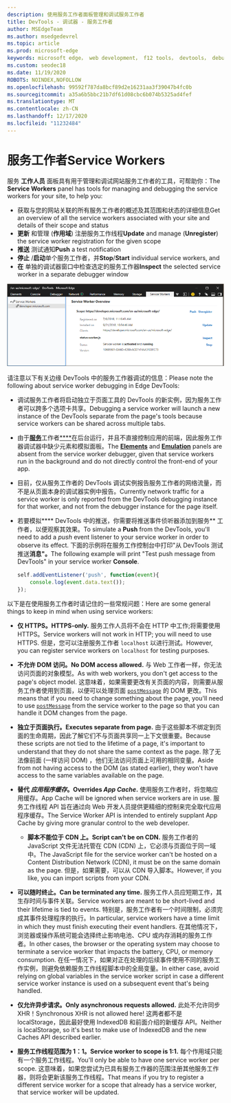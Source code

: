 ```yaml
---
description: 使用服务工作者面板管理和调试服务工作者
title: DevTools - 调试器 - 服务工作者
author: MSEdgeTeam
ms.author: msedgedevrel
ms.topic: article
ms.prod: microsoft-edge
keywords: microsoft edge， web development， f12 tools， devtools， debugger， debugging， pwa， service worker， cache api
ms.custom: seodec18
ms.date: 11/19/2020
ROBOTS: NOINDEX,NOFOLLOW
ms.openlocfilehash: 99592f787da8bcf89d2e16231aa3f39047b4fc0b
ms.sourcegitcommit: a35a6b5bbc21b7df61d08cbc6b074b5325ad4fef
ms.translationtype: MT
ms.contentlocale: zh-CN
ms.lasthandoff: 12/17/2020
ms.locfileid: "11232484"
---
```

# <span data-ttu-id="7b7ab-104">服务工作者</span><span class="sxs-lookup"><span data-stu-id="7b7ab-104">Service Workers</span></span>

<span data-ttu-id="7b7ab-105">服务 **工作人员** 面板具有用于管理和调试网站服务工作者的工具，可帮助你：</span><span class="sxs-lookup"><span data-stu-id="7b7ab-105">The **Service Workers** panel has tools for managing and debugging the service workers for your site, to help you:</span></span>

 - <span data-ttu-id="7b7ab-106">获取与您的网站关联的所有服务工作者的概述及其范围和状态的详细信息</span><span class="sxs-lookup"><span data-stu-id="7b7ab-106">Get an overview of all the service workers associated with your site and details of their scope and status</span></span>
 - <span data-ttu-id="7b7ab-107">**更新** 和管理 (**作用域**) 注册服务工作线程</span><span class="sxs-lookup"><span data-stu-id="7b7ab-107">**Update** and manage (**Unregister**) the service worker registration for the given scope</span></span>
 - <span data-ttu-id="7b7ab-108">**推送** 测试通知</span><span class="sxs-lookup"><span data-stu-id="7b7ab-108">**Push** a test notification</span></span>
 - <span data-ttu-id="7b7ab-109">**停止** /**启动**单个服务工作者，并</span><span class="sxs-lookup"><span data-stu-id="7b7ab-109">**Stop**/**Start** individual service workers, and</span></span>
 - <span data-ttu-id="7b7ab-110">**在** 单独的调试器窗口中检查选定的服务工作器</span><span class="sxs-lookup"><span data-stu-id="7b7ab-110">**Inspect** the selected service worker in a separate debugger window</span></span>

!["服务工作者概述"窗格](./media/service_worker.png)

<span data-ttu-id="7b7ab-112">请注意以下有关边缘 DevTools 中的服务工作器调试的信息：</span><span class="sxs-lookup"><span data-stu-id="7b7ab-112">Please note the following about service worker debugging in Edge DevTools:</span></span>

 - <span data-ttu-id="7b7ab-113">调试服务工作者将启动独立于页面工具的 DevTools 的新实例，因为服务工作者可以跨多个选项卡共享。</span><span class="sxs-lookup"><span data-stu-id="7b7ab-113">Debugging a service worker will launch a new instance of the  DevTools separate from the page's tools because service workers can be shared across multiple tabs.</span></span>
 - <span data-ttu-id="7b7ab-114">由于[**服务**](./elements.md)工作者[\*\*\*\*](./emulation.md)在后台运行，并且不直接控制应用的前端，因此服务工作器调试器中缺少元素和模拟面板。</span><span class="sxs-lookup"><span data-stu-id="7b7ab-114">The [**Elements**](./elements.md) and [**Emulation**](./emulation.md) panels are absent from the service worker debugger, given that service workers run in the background and do not directly control the front-end of your app.</span></span>
 - <span data-ttu-id="7b7ab-115">目前，仅从服务工作者的 DevTools 调试实例报告服务工作者的网络流量，而不是从页面本身的调试器实例中报告。</span><span class="sxs-lookup"><span data-stu-id="7b7ab-115">Currently network traffic for a service worker is only reported from the  DevTools debugging instance for that worker, and not from the debugger instance for the page itself.</span></span>
 - <span data-ttu-id="7b7ab-116">若要模拟\*\*\*\* DevTools 中的推送，你需要将推送事件侦听器添加到服务\*\* 工作者，以便观察其效果。</span><span class="sxs-lookup"><span data-stu-id="7b7ab-116">To simulate a **Push** from the DevTools, you'll need to add a *push* event listener to your service worker in order to observe its effect.</span></span> <span data-ttu-id="7b7ab-117">下面的示例将在服务工作控制台中打印"从 DevTools 测试推送**消息"。**</span><span class="sxs-lookup"><span data-stu-id="7b7ab-117">The following example will print "Test push message from DevTools" in your service worker **Console**.</span></span>

   ```JavaScript
   self.addEventListener('push', function(event){
       console.log(event.data.text());
   });
   ```

<span data-ttu-id="7b7ab-118">以下是在使用服务工作者时请记住的一些常规问题：</span><span class="sxs-lookup"><span data-stu-id="7b7ab-118">Here are some general things to keep in mind when using service workers:</span></span>

- **<span data-ttu-id="7b7ab-119">仅 HTTPS。</span><span class="sxs-lookup"><span data-stu-id="7b7ab-119">HTTPS-only.</span></span>** <span data-ttu-id="7b7ab-120">服务工作人员将不会在 HTTP 中工作;将需要使用 HTTPS。</span><span class="sxs-lookup"><span data-stu-id="7b7ab-120">Service workers will not work in HTTP; you will need to use HTTPS.</span></span> <span data-ttu-id="7b7ab-121">但是，您可以注册服务工作者 `localhost` 以进行测试。</span><span class="sxs-lookup"><span data-stu-id="7b7ab-121">However, you can register service workers on `localhost` for testing purposes.</span></span>

- **<span data-ttu-id="7b7ab-122">不允许 DOM 访问。</span><span class="sxs-lookup"><span data-stu-id="7b7ab-122">No DOM access allowed.</span></span>** <span data-ttu-id="7b7ab-123">与 Web 工作者一样，你无法访问页面的对象模型。</span><span class="sxs-lookup"><span data-stu-id="7b7ab-123">As with web workers, you don't get access to the page's object model.</span></span> <span data-ttu-id="7b7ab-124">这意味着，如果需要更改有关页面的内容，则需要从服务工作者使用到页面，以便可以处理页面 [`postMessage`](https://developer.mozilla.org/docs/Web/API/Worker/postMessage) 的 DOM 更改。</span><span class="sxs-lookup"><span data-stu-id="7b7ab-124">This means that if you need to change something about the page, you'll need to use [`postMessage`](https://developer.mozilla.org/docs/Web/API/Worker/postMessage) from the service worker to the page so that you can handle it DOM changes from the page.</span></span>

- **<span data-ttu-id="7b7ab-125">独立于页面执行。</span><span class="sxs-lookup"><span data-stu-id="7b7ab-125">Executes separate from page.</span></span>** <span data-ttu-id="7b7ab-126">由于这些脚本不绑定到页面的生命周期，因此了解它们不与页面共享同一上下文很重要。</span><span class="sxs-lookup"><span data-stu-id="7b7ab-126">Because these scripts are not tied to the lifetime of a page, it's important to understand that they do not share the same context as the page.</span></span> <span data-ttu-id="7b7ab-127">除了无法像前面 (一样访问 DOM) ，他们无法访问页面上可用的相同变量。</span><span class="sxs-lookup"><span data-stu-id="7b7ab-127">Aside from not having access to the DOM (as stated earlier), they won't have access to the same variables available on the page.</span></span>

- **<span data-ttu-id="7b7ab-128">替代 *应用程序缓存*。</span><span class="sxs-lookup"><span data-stu-id="7b7ab-128">Overrides *App Cache*.</span></span>** <span data-ttu-id="7b7ab-129">使用服务工作者时，将忽略应用缓存。</span><span class="sxs-lookup"><span data-stu-id="7b7ab-129">App Cache will be ignored when service workers are in use.</span></span> <span data-ttu-id="7b7ab-130">服务工作线程 API 旨在通过向 Web 开发人员提供更精细的控制来完全取代应用程序缓存。</span><span class="sxs-lookup"><span data-stu-id="7b7ab-130">The Service Worker API is intended to entirely supplant App Cache  by giving more granular control to the web developer.</span></span>

  - **<span data-ttu-id="7b7ab-131">脚本不能位于 CDN 上。</span><span class="sxs-lookup"><span data-stu-id="7b7ab-131">Script can't be on CDN.</span></span>** <span data-ttu-id="7b7ab-132">服务工作者的 JavaScript 文件无法托管在 CDN (CDN) 上，它必须与页面位于同一域中。</span><span class="sxs-lookup"><span data-stu-id="7b7ab-132">The JavaScript file for the service worker can't be hosted on a Content Distribution Network (CDN), it must be on the same domain as the page.</span></span> <span data-ttu-id="7b7ab-133">但是，如果需要，可以从 CDN 导入脚本。</span><span class="sxs-lookup"><span data-stu-id="7b7ab-133">However, if you like, you can import scripts from your CDN.</span></span>

- **<span data-ttu-id="7b7ab-134">可以随时终止。</span><span class="sxs-lookup"><span data-stu-id="7b7ab-134">Can be terminated any time.</span></span>** <span data-ttu-id="7b7ab-135">服务工作人员应短期工作，其生存时间与事件关联。</span><span class="sxs-lookup"><span data-stu-id="7b7ab-135">Service workers are meant to be short-lived and their lifetime is tied to events.</span></span> <span data-ttu-id="7b7ab-136">特别是，服务工作者有一个时间限制，必须完成其事件处理程序的执行。</span><span class="sxs-lookup"><span data-stu-id="7b7ab-136">In particular, service workers have a time limit in which they must finish executing their event handlers.</span></span> <span data-ttu-id="7b7ab-137">在其他情况下，浏览器或操作系统可能会选择终止影响电池、CPU 或内存消耗的服务工作者。</span><span class="sxs-lookup"><span data-stu-id="7b7ab-137">In other cases, the browser or the operating system may choose to terminate a service worker that impacts the battery, CPU, or memory consumption.</span></span> <span data-ttu-id="7b7ab-138">在任一情况下，如果对正在处理的后续事件使用不同的服务工作实例，则避免依赖服务工作线程脚本中的全局变量。</span><span class="sxs-lookup"><span data-stu-id="7b7ab-138">In either case, avoid relying on global variables in the service worker script in case a different service worker instance is used on a subsequent event that's being handled.</span></span>

- **<span data-ttu-id="7b7ab-139">仅允许异步请求。</span><span class="sxs-lookup"><span data-stu-id="7b7ab-139">Only asynchronous requests allowed.</span></span>** <span data-ttu-id="7b7ab-140">此处不允许同步 XHR！</span><span class="sxs-lookup"><span data-stu-id="7b7ab-140">Synchronous XHR is not allowed here!</span></span> <span data-ttu-id="7b7ab-141">这两者都不是 localStorage，因此最好使用 IndexedDB 和前面介绍的新缓存 API。</span><span class="sxs-lookup"><span data-stu-id="7b7ab-141">Neither is localStorage, so it's best to make use of IndexedDB and the new Caches API described earlier.</span></span>

- **<span data-ttu-id="7b7ab-142">服务工作线程范围为 1：1。</span><span class="sxs-lookup"><span data-stu-id="7b7ab-142">Service worker to scope is 1:1.</span></span>** <span data-ttu-id="7b7ab-143">每个作用域只能有一个服务工作线程。</span><span class="sxs-lookup"><span data-stu-id="7b7ab-143">You'll only be able to have one service worker per scope.</span></span> <span data-ttu-id="7b7ab-144">这意味着，如果您尝试为已具有服务工作器的范围注册其他服务工作器，则将会更新该服务工作线程。</span><span class="sxs-lookup"><span data-stu-id="7b7ab-144">That means if you try to register a different service worker for a scope that already has a service worker, that service worker will be updated.</span></span>
